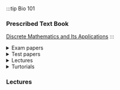 :::tip Bio 101

### Prescribed Text Book
[Discrete Mathematics and Its Applications](https://drive.google.com/file/d/19EFYz11LhgTdLlZzKl8LNjoGcv_mE7PB/view?usp=drive_link)
:::






<details>
<summary>Exam papers </summary>
- [Comp 201 2017/2018 Exam](https://drive.google.com/file/d/1nmUs8eQ7XdsJrx8qbjjkgcqtckHxEf5i/view?usp=drive_link)  
- [Bio 101 2022/23 exam](https://google.com)  
- [Bio 101 2023/24 exam ](https://google.com)
</details>

<details>
<summary>Test papers </summary>
- [Bio 101 2021/22 exam](https://google.com)  
- [Bio 101 2022/23 exam](https://google.com)  
- [Bio 101 2023/24 exam ](https://google.com)
</details>

<details>
<summary>Lectures </summary>

- [2023-2024 Module Guid](https://drive.google.com/file/d/1JKlyIi7uf5T4l3DVZ2UcsbOR5QGRbZJQ/view?usp=drive_link)  
- [Bio 101 2022/23 exam](https://google.com)  
- [Bio 101 2023/24 exam ](https://google.com)
</details>

<details>
<summary>Turtorials </summary>

- [21 August 2023 ](https://drive.google.com/file/d/1rTFcw7hEsj-Kec2GFx6wy_XerU_WnHTH/view?usp=drive_link)  
- [Bio 101 2022/23 exam](https://google.com)  
- [Bio 101 2023/24 exam ](https://google.com)
</details>








### Lectures

